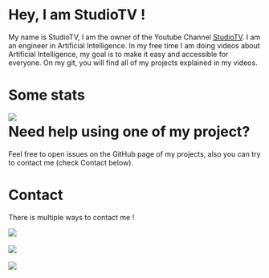 # Hey, I am StudioTV !

My name is StudioTV, I am the owner of the Youtube Channel [StudioTV](https://www.youtube.com/c/StudioTV). I am an engineer in Artificial Intelligence. 
In my free time I am doing videos about Artificial Intelligence, my goal is to make it easy and accessible for everyone.
On my git, you will find all of my projects explained in my videos.

# **Some stats**
<p align="center">
    <a href="#"><img align="left" src="https://github-readme-stats.vercel.app/api?username=StudioTV&show_icons=true&title_color=999&text_color=9f9f9f&bg_color=00000000&hide_border=true"></a>
</p>

# **Need help using one of my project?**
Feel free to open issues on the GitHub page of my projects, also you can try to contact me (check Contact below).

# **Contact**
There is multiple ways to contact me !

<a href="https://discord.gg/ZgBa2US"><img src="https://img.shields.io/static/v1?label=DISCORD&message=Studiotv&color=blueviolet&style=for-the-badge"></a><br><br>
<a href="https://twitter.com/YTStudioTV"><img src="https://img.shields.io/static/v1?label=TWITTER&message=YTStudiotv&color=blue&style=for-the-badge"></a><br><br>
<a href="mailto: studiotvpro@gmail.com"><img src="https://img.shields.io/static/v1?label=mail&message=studiotvpro@gmail.com&color=blue&style=for-the-badge"></a><br><br>
